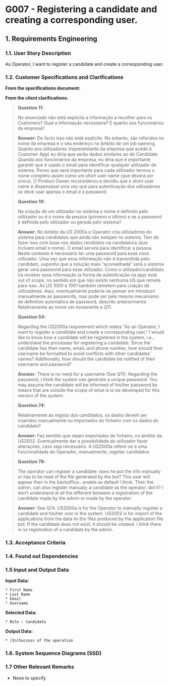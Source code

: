 # G007 -  Registering a candidate and creating a corresponding user.

## 1. Requirements Engineering

### 1.1. User Story Description

As Operator, I want to register a candidate and create a corresponding user.

### 1.2. Customer Specifications and Clarifications

**From the specifications document:**

**From the client clarifications:**

> **Question 11:**
> 
> No enunciado não está explicita a informação a recolher para os Customers? Qual a informação necessária? E quanto 
aos funcionários da empresa?
> 
> **Answer:**
> De facto isso não está explicito. No entanto, são referidos no nome da empresa e o seu endereço no âmbito de um job opening.
Quanto aos utilizadores (representante da empresa que acede à Customer App) eu diria que serão dados similares ao do Candidate. 
Quando aos funcionários da empresa, eu diria que é importante garantir que é usado o email para identificar qualquer utilizador 
do sistema. Penso que será importante para cada utilizador termos o nome completo assim como um short user name (que deverá ser 
único). O Product Owner reconsiderou e decidiu que o short user name é dispensável uma vez que para autenticação dos utilizadores 
se deve usar apenas o email e a password

> **Question 19:**
> 
> Na criação de um utilizador no sistema o nome é definido pelo utilizador ou é o nome da pessoa (primeiro e último) e se 
a password é definida pelo utilizador ou gerada pelo sistema?
>
> **Answer:**
> No âmbito da US 2000a o Operator cria utilizadores do sistema para candidatos que ainda não estejam no sistema. Tem de 
fazer isso com base nos dados recebidos na candidatura (que incluem email e nome). O email servirá para identificar a 
pessoa. Neste contexto é necessário ter uma password para esse novo utilizador. Uma vez que essa informação não é 
transmitida pelo candidato, suponho que a solução mais “aconselhada” será o sistema gerar uma password para esse utilizador. 
Como o utilizador/candidato irá receber essa informação (a forma de autenticação na app) está out of scope, no sentido em 
que não existe nenhuma US que remete para isso. As US 1000 e 1001 também remetem para criação de utilizadores. Aqui, 
eventualmente poderia-se pensar em introduzir manualmente as passwords, mas pode ser pelo mesmo mecanismo de definition 
automática de password, descrito anteriormente. Relativamente ao nome ver novamente a Q11.

> **Question 54:**
>
> Regarding the US2000a requirement which states "As an Operator, I want to register a candidate and create a corresponding 
user," I would like to know how a candidate will be registered in the system, i.e., understand the processes for 
registering a candidate. Since the candidate has their name, email, and phone number, how should their username be 
formatted to avoid conflicts with other candidates' names? Additionally, how should the candidate be notified of their 
username and password?
> 
> **Answer:**
> There is no need for a username (See Q11). Regarding the password, I think the system can generate a unique password. 
> You may assume the candidate will be informed of his/her password by means that are outside the scope of what is to 
> be developed for this version of the system.

> **Question 74:**
> 
> Relativamente ao registo dos candidatos, os dados devem ser inseridos manualmente ou importados do ficheiro com os dados do candidato?
> 
> **Answer:**
> Faz sentido que sejam importados do ficheiro, no âmbito da US2002. Eventualmente dar a possibilidade do utilizador fazer 
alterações, caso seja necessário. A US2000a refere-se a uma funcionalidade do Operador, manualmente, registar candidatos.

> **Question 78:**
> 
> The operator can register a candidate: does he put the info manually or has to be read of the file generated by the bot? 
This user will appear then in the backoffice...enable as default I think. Then the admin, can also register manually a 
candidate as the operator, did it? I don't understand at all the different between a registration of the candidate made by 
the admin or made by the operator.
> 
> **Answer:**
> See Q74. US2000a is for the Operator to manually register a candidate and his/her user in the system. US2002 is for import 
of the applications from the data iin the files produced by the application file bot. If the candidate does not exist, it 
should be created. I think there is no registration of a candidate by the admin.

### 1.3. Acceptance Criteria

### 1.4. Found out Dependencies

### 1.5 Input and Output Data

**Input Data:**

    * First Name
    * Last Name
    * Email
    * Username

**Selected Data:**

    * Role : Candidate

**Output Data:**

    * (In)Success of the operation

### 1.6. System Sequence Diagrams (SSD)

### 1.7 Other Relevant Remarks

*  None to specify 